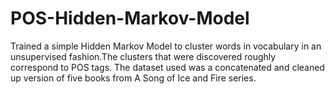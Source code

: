 # POS-Hidden-Markov-Model

Trained a simple Hidden Markov Model to cluster words in vocabulary in an unsupervised fashion.The clusters that were discovered roughly correspond to POS tags.
The dataset used was a concatenated and cleaned up version of five books from A Song of Ice and Fire series.
